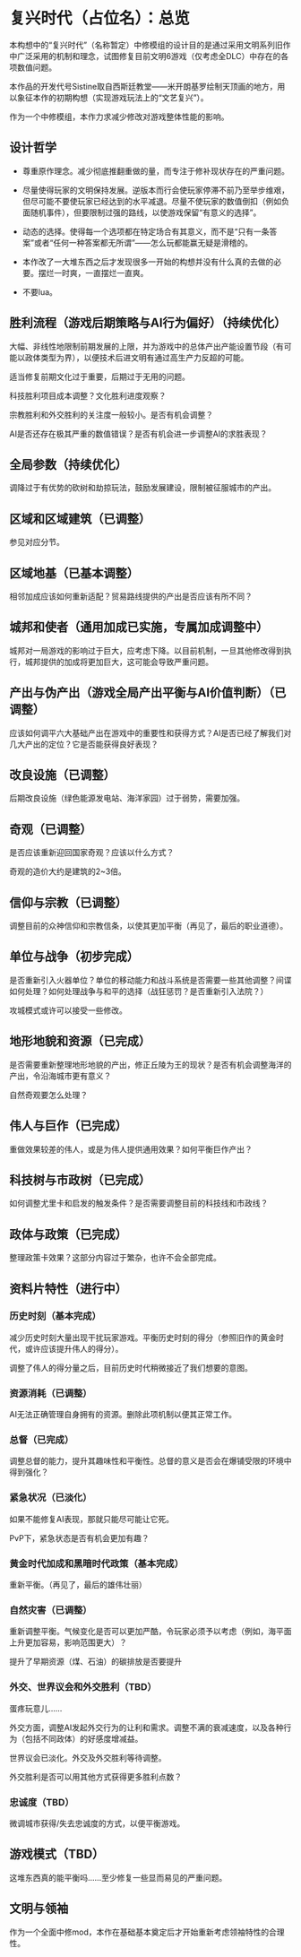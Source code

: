# 复兴时代（占位名）：总览

本构想中的“复兴时代”（名称暂定）中修模组的设计目的是通过采用文明系列旧作中广泛采用的机制和理念，试图修复目前文明6游戏（仅考虑全DLC）中存在的各项数值问题。

本作品的开发代号Sistine取自西斯廷教堂——米开朗基罗绘制天顶画的地方，用以象征本作的初期构想（实现游戏玩法上的“文艺复兴”）。

作为一个中修模组，本作力求减少修改对游戏整体性能的影响。

## 设计哲学

- 尊重原作理念。减少彻底推翻重做的量，而专注于修补现状存在的严重问题。

- 尽量使得玩家的文明保持发展。逆版本而行会使玩家停滞不前乃至举步维艰，但尽可能不要使玩家已经达到的水平减退。尽量不使玩家的数值倒扣（例如负面随机事件），但要限制过强的路线，以使游戏保留“有意义的选择”。

- 动态的选择。使得每一个选项都在特定场合有其意义，而不是“只有一条答案”或者“任何一种答案都无所谓”——怎么玩都能赢无疑是滑稽的。

- 本作改了一大堆东西之后才发现很多一开始的构想并没有什么真的去做的必要。摆烂一时爽，一直摆烂一直爽。

- 不要lua。

## 胜利流程（游戏后期策略与AI行为偏好）（持续优化）

大幅、非线性地限制前期发展的上限，并为游戏中的总体产出产能设置节段（有可能以政体类型为界），以便技术后进文明有通过高生产力反超的可能。

适当修复前期文化过于重要，后期过于无用的问题。

科技胜利项目成本调整？文化胜利进度观察？

宗教胜利和外交胜利的关注度一般较小。是否有机会调整？

AI是否还存在极其严重的数值错误？是否有机会进一步调整AI的求胜表现？

## 全局参数（持续优化）

调降过于有优势的砍树和劫掠玩法，鼓励发展建设，限制被征服城市的产出。

## 区域和区域建筑（已调整）

参见对应分节。

## 区域地基（已基本调整）

相邻加成应该如何重新适配？贸易路线提供的产出是否应该有所不同？

## 城邦和使者（通用加成已实施，专属加成调整中）

城邦对一局游戏的影响过于巨大，应考虑下降。以目前机制，一旦其他修改得到执行，城邦提供的加成将更加巨大，这可能会导致严重问题。

## 产出与伪产出（游戏全局产出平衡与AI价值判断）（已调整）

应该如何调平六大基础产出在游戏中的重要性和获得方式？AI是否已经了解我们对几大产出的定位？它是否能获得良好表现？

## 改良设施（已调整）

后期改良设施（绿色能源发电站、海洋家园）过于弱势，需要加强。

## 奇观（已调整）

是否应该重新迎回国家奇观？应该以什么方式？

奇观的造价大约是建筑的2~3倍。

## 信仰与宗教（已调整）

调整目前的众神信仰和宗教信条，以使其更加平衡（再见了，最后的职业道德）。

## 单位与战争（初步完成）

是否重新引入火器单位？单位的移动能力和战斗系统是否需要一些其他调整？间谍如何处理？如何处理战争与和平的选择（战狂惩罚？是否重新引入法院？）

攻城模式或许可以接受一些修改。

## 地形地貌和资源（已完成）

是否需要重新整理地形地貌的产出，修正丘陵为王的现状？是否有机会调整海洋的产出，令沿海城市更有意义？

自然奇观要怎么处理？

## 伟人与巨作（已完成）

重做效果较差的伟人，或是为伟人提供通用效果？如何平衡巨作产出？

## 科技树与市政树（已完成）

如何调整尤里卡和启发的触发条件？是否需要调整目前的科技线和市政线？

## 政体与政策（已完成）

整理政策卡效果？这部分内容过于繁杂，也许不会全部完成。

## 资料片特性（进行中）

### 历史时刻（基本完成）

减少历史时刻大量出现干扰玩家游戏。平衡历史时刻的得分（参照旧作的黄金时代，或许应该提升伟人的得分）。

调整了伟人的得分量之后，目前历史时代稍微接近了我们想要的意图。

### 资源消耗（已调整）

AI无法正确管理自身拥有的资源。删除此项机制以便其正常工作。

### 总督（已完成）

调整总督的能力，提升其趣味性和平衡性。总督的意义是否会在爆铺受限的环境中得到强化？

### 紧急状况（已淡化）

如果不能修复AI表现，那就只能尽可能让它死。

PvP下，紧急状态是否有机会更加有趣？

### 黄金时代加成和黑暗时代政策（基本完成）

重新平衡。（再见了，最后的雄伟壮丽）

### 自然灾害（已调整）

重新调整平衡。气候变化是否可以更加严酷，令玩家必须予以考虑（例如，海平面上升更加容易，影响范围更大）？

提升了早期资源（煤、石油）的碳排放是否要提升

### 外交、世界议会和外交胜利（TBD）

蛋疼玩意儿……

外交方面，调整AI发起外交行为的让利和需求。调整不满的衰减速度，以及各种行为（包括不同政体）的好感度增减益。

世界议会已淡化。外交及外交胜利等待调整。

外交胜利是否可以用其他方式获得更多胜利点数？

### 忠诚度（TBD）

微调城市获得/失去忠诚度的方式，以便平衡游戏。

## 游戏模式（TBD）

这堆东西真的能平衡吗……至少修复一些显而易见的严重问题。

## 文明与领袖

作为一个全面中修mod，本作在基础基本奠定后才开始重新考虑领袖特性的合理性。